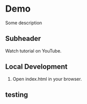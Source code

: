 # Demo

Some description

## Subheader

Watch tutorial on YouTube.

## Local Development

1. Open index.html in your browser.

## testing